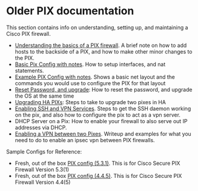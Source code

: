 # Older PIX documentation

This section contains info on understanding, setting up, and maintaining a Cisco PIX firewall.

- [Understanding the basics of a PIX firewall](pix-theory.md). A brief note on how to add hosts to the backside of a PIX, and how to make other minor changes to the PIX.
- [Basic Pix Config with notes](pix-config.md).  How to setup interfaces, and nat statements.
- [Example PIX Config with notes](pix-sample-config.md). Shows a basic net layout and the commands you would use to configure the PIX for that layout
- [Reset Password, and upgrade](pix-reset-pass.md): How to reset the password, and upgrade the OS at the same time
- [Upgrading HA PIXs](pix-failover.md): Steps to take to upgrade two pixes in HA
- [Enabling SSH and VPN Services](pix-asa-vpn-server.md). Steps to get the SSH daemon working on the pix, and also how to configure the pix to act as a vpn server.
- DHCP Server on a Pix: How to enable your firewall to also serve out IP addresses via DHCP.
- [Enabling a VPN between two Pixes](pix-to-pix-vpn.md). Writeup and examples for what you need to do to enable an ipsec vpn between PIX firewalls.

Sample Configs for Reference: 
- Fresh, out of the box [PIX config (5.3.1)](pix-outofbox_conf-5.3.1.md). This is for Cisco Secure PIX Firewall Version 5.3(1)
- Fresh, out of the box [PIX config (4.4.5)](pix-outofbox_conf-4.4.5.md). This is for Cisco Secure PIX Firewall Version 4.4(5)
